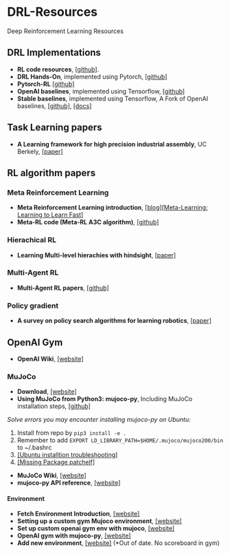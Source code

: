 # DRL-Resources
Deep Reinforcement Learning Resources

## DRL Implementations
- **RL code resources**, [[github]](https://github.com/TheMTank/RL-code-resources).
- **DRL Hands-On**, implemented using Pytorch, [[github]](https://github.com/PacktPublishing/Deep-Reinforcement-Learning-Hands-On)
- **Pytorch-RL** [[github]](https://github.com/Psyche-mia/pytorch-rl)
- **OpenAI baselines**, implemented using Tensorflow, [[github]](https://github.com/openai/baselines)
- **Stable baselines**, implemented using Tensorflow, A Fork of OpenAI baselines, [[github]](https://github.com/hill-a/stable-baselines), [[docs]](https://stable-baselines.readthedocs.io/en/master/guide/install.html)

## Task Learning papers
- **A Learning framework for high precision industrial assembly**, UC Berkely, [[paper]](https://arxiv.org/pdf/1809.08548.pdf)

## RL algorithm papers

### Meta Reinforcement Learning

- **Meta Reinforcement Learning introduction**, [[blog]](https://lilianweng.github.io/lil-log/2019/06/23/meta-reinforcement-learning.html)[[Meta-Learning: Learning to Learn Fast]](https://lilianweng.github.io/lil-log/2018/11/30/meta-learning.html)
- **Meta-RL code (Meta-RL A3C algorithm)**, [[github]](https://github.com/Psyche-mia/Meta-RL)

### Hierachical RL

- **Learning Multi-level hierachies with hindsight**, [[paper]](https://openreview.net/pdf?id=ryzECoAcY7)

### Multi-Agent RL

- **Multi-Agent RL papers**, [[github]](https://github.com/Psyche-mia/MARL-Papers)


### Policy gradient 

- **A survey on policy search algorithms for learning robotics**, [[paper]](https://arxiv.org/pdf/1807.02303.pdf)

## OpenAI Gym

- **OpenAI Wiki**, [[website]](https://github.com/openai/gym/wiki/Environments)

### MuJoCo
- **Download**, [[website]](http://www.mujoco.org/)
- **Using MuJoCo from Python3: mujoco-py**, Including MuJoCo installation steps, [[github]](https://github.com/openai/mujoco-py)

*Solve errors you may encounter installing mujoco-py on Ubuntu:* 
1. Install from repo by ```pip3 install -e .```
1. Remember to add ```EXPORT LD_LIBRARY_PATH=$HOME/.mujoco/mujoco200/bin``` to ~/.bashrc
2. [[Ubuntu installtion troubleshooting]](https://github.com/openai/mujoco-py) 
3. [[Missing Package patchelf]](https://github.com/openai/mujoco-py/issues/147)

- **MuJoCo Wiki**, [[website]](http://mujoco.org/book/index.html)
- **mujoco-py API reference**, [[website]](https://openai.github.io/mujoco-py/build/html/reference.html#mjsim-basic-simulation)

#### Environment
- **Fetch Environment Introduction**, [[website]](https://openai.com/blog/ingredients-for-robotics-research/)
- **Setting up a custom gym Mujoco environment**, [[website]](https://www.andrewszot.com/blog/machine_learning/reinforcement_learning/gym_with_mujoco)
- **Set up custom openai gym env with mujoco**, [[website]](http://deepwater.xin/wp-content/uploads/2019/02/set%20up%20custom%20openai%20gym%20env%20with%20mujoco.html)
- **OpenAI gym with mujoco-py**, [[website]](https://gemst1.github.io/1-OpenaiGym-mujoco-py)
- **Add new environment**, [[website]](https://github.com/openai/gym/wiki/Environments) (*Out of date. No scoreboard in gym)
